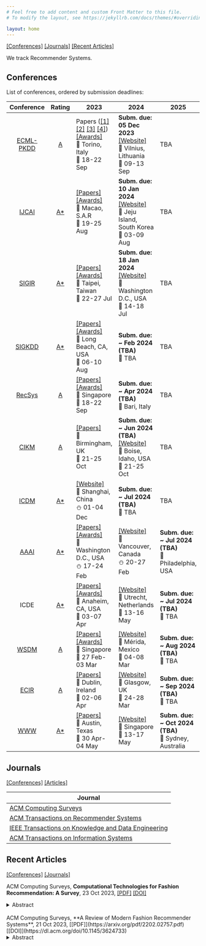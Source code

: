 ```yaml
---
# Feel free to add content and custom Front Matter to this file.
# To modify the layout, see https://jekyllrb.com/docs/themes/#overriding-theme-defaults

layout: home
---
```


[[Conferences]](#conferences) [[Journals]](#journals) [[Recent Articles]](#recent-articles)

We track Recommender Systems.

## **Conferences**

List of conferences, ordered by submission deadlines:

| Conference | Rating | 2023 | 2024 | 2025 | 
| :-: | :-: | --- | --- | --- | 
| [ECML-PKDD](https://ecmlpkdd.org/)  | [A](http://portal.core.edu.au/conf-ranks/491/) | Papers ([[1]](https://2023.ecmlpkdd.org/program/accepted-papers/journal-track/) [[2]](https://2023.ecmlpkdd.org/program/accepted-papers/research/) [[3]](https://2023.ecmlpkdd.org/program/accepted-papers/ads/) [[4]](https://2023.ecmlpkdd.org/program/accepted-papers/demo/)) [[Awards]](https://2023.ecmlpkdd.org/program/awards/)<br>📍 Torino, Italy<br>🍁 18-22 Sep | **Subm. due: 05 Dec 2023**<br>[[Website]](https://2024.ecmlpkdd.org/)<br>📍 Vilnius, Lithuania<br>🍁 09-13 Sep| TBA |
| [IJCAI](https://www.ijcai.org/) | [A*](http://portal.core.edu.au/conf-ranks/1313/) | [[Papers]](https://ijcai-23.org/paper-schedule/) [[Awards]](https://ijcai-23.org/ijcai-awards/)<br>📍 Macao, S.A.R<br>🌴 19-25 Aug | **Subm. due: 10 Jan 2024**<br>[[Website]](https://ijcai24.org/)<br>📍 Jeju Island, South Korea<br>🌴 03-09 Aug | TBA |
| [SIGIR](https://sigir.org/)     | [A*](http://portal.core.edu.au/conf-ranks/29/)   | [[Papers]](https://sigir.org/sigir2023/program/proceedings/) [[Awards]](https://sigir.org/sigir2023/program/best-paper-award/)<br>📍 Taipei, Taiwan<br>🌴 22-27 Jul | **Subm. due: 18 Jan 2024**<br>[[Website]](https://sigir-2024.github.io)<br>📍 Washington D.C., USA<br>🌴 14-18 Jul | TBA | 
| [SIGKDD](https://www.kdd.org/)  | [A*](http://portal.core.edu.au/conf-ranks/26/)   | [[Papers]](https://kdd.org/kdd2023/wp-content/uploads/2023/08/toc.html) [[Awards]](https://kdd.org/kdd2023/awards/)<br>📍 Long Beach, CA, USA<br>🌴 06-10 Aug | **Subm. due: ~ Feb 2024 (TBA)**<br>📍 TBA | TBA |
| [RecSys](https://recsys.acm.org/) | [A](http://portal.core.edu.au/conf-ranks/28/)  | [[Papers]](https://recsys.acm.org/recsys23/accepted-contributions/) [[Awards]](https://recsys.acm.org/best-papers/)<br>📍 Singapore<br>🌴 18-22 Sep | **Subm. due: ~ Apr 2024 (TBA)**<br>📍 Bari, Italy | TBA |
| [CIKM](http://www.cikmconference.org/) | [A](http://portal.core.edu.au/conf-ranks/25/) | [[Papers]](https://uobevents.eventsair.com/cikm2023/cikm2023-proceedings)<br>📍 Birmingham, UK<br>🍁 21-25 Oct | **Subm. due: ~ Jun 2024 (TBA)**<br>[[Website]](https://www.cikm2024.org/)<br>📍 Boise, Idaho, USA<br>🍁 21-25 Oct | TBA |
| [ICDM](https://icdm.zhonghuapu.com/) | [A*](http://portal.core.edu.au/conf-ranks/642/) | [[Website]](https://www.cloud-conf.net/icdm2023/)<br>📍 Shanghai, China<br>⛄ 01-04 Dec| **Subm. due: ~ Jul 2024 (TBA)**<br>📍 TBA | TBA | 
| [AAAI](https://aaai.org/)       | [A*](http://portal.core.edu.au/conf-ranks/1629/) | [[Papers]](https://aaai-23.aaai.org/wp-content/uploads/2023/01/Updated_AAAI-23-Technical-Schedule-FEB09.pdf) [[Awards]](https://aaai-23.aaai.org/wp-content/uploads/2023/02/AAAI-23-Paper-Awards-1.pdf)<br>📍 Washington D.C., USA<br>⛄ 17-24 Feb | [[Website]](https://aaai.org/aaai-conference/)<br>📍 Vancouver, Canada<br>⛄ 20-27 Feb | **Subm. due: ~ Jul 2024 (TBA)**<br>📍 Philadelphia, USA|
| ICDE                            | [A*](http://portal.core.edu.au/conf-ranks/986/)  | [[Papers]](https://icde2023.ics.uci.edu/detailed-program/) [[Awards]](https://icde2023.ics.uci.edu/awards/)<br>📍 Anaheim, CA, USA<br>🌿 03-07 Apr| [[Website]](https://icde2024.github.io/)<br>📍 Utrecht, Netherlands<br>🌿 13-16 May | **Subm. due: ~ Jul 2024 (TBA)**<br>📍 TBA | 
| [WSDM](https://www.wsdm-conference.org/) | [A](http://portal.core.edu.au/conf-ranks/31/) | [[Papers]](https://www.wsdm-conference.org/2023/program/accepted-papers) [[Awards]](https://www.wsdm-conference.org/2023/program/awards)<br>📍 Singapore<br>🌴 27 Feb-03 Mar | [[Website]](https://www.wsdm-conference.org/2024/)<br>📍 Mérida, Mexico<br>🌴 04-08 Mar | **Subm. due: ~ Aug 2024 (TBA)**<br>📍 TBA |
| [ECIR](https://en.wikipedia.org/wiki/European_Conference_on_Information_Retrieval) | [A](http://portal.core.edu.au/conf-ranks/483/) | [[Papers]](https://ecir2023.org/programs/proceedings.html?v=3.8)<br>📍 Dublin, Ireland<br>🌿 02-06 Apr | [[Website]](https://www.ecir2024.org/)<br>📍 Glasgow, UK<br>🌿 24-28 Mar | **Subm. due: ~ Sep 2024 (TBA)**<br>📍 TBA|
| [WWW](https://thewebconf.org/)  | [A*](http://portal.core.edu.au/conf-ranks/1548/) | [[Papers]](https://archives.iw3c2.org/www2023/proceedings/)<br>📍 Austin, Texas<br>🌿 30 Apr-04 May | [[Website]](https://www2024.thewebconf.org/)<br>📍 Singapore<br>🌴 13-17 May | **Subm. due: ~ Oct 2024 (TBA)**<br>📍 Sydney, Australia | 


## **Journals**
[[Conferences]](#conferences) [[Articles]](#articles)

| Journal |
| ------- |
| [ACM Computing Surveys](https://dl.acm.org/toc/csur/justaccepted) |
| [ACM Transactions on Recommender Systems](https://dl.acm.org/toc/tors/justaccepted) | 
| [IEEE Transactions on Knowledge and Data Engineering](https://ieeexplore.ieee.org/xpl/mostRecentIssue.jsp?punumber=69) | 
| [ACM Transactions on Information Systems](https://dl.acm.org/toc/tois/justaccepted) |


<!--
TODO:
- include EMNLP or ACL above?
- get recent articles on ACM computing surveys?
- and perhaps the recent articles on TORS?
- or recent articles on TKDE
- recent articles on TOIS
-->

## **Recent Articles**
[[Conferences]](#conferences) [[Journals]](#journals)


ACM Computing Surveys, **Computational Technologies for Fashion Recommendation: A Survey**, 23 Oct 2023, [[PDF]](https://arxiv.org/pdf/2306.03395.pdf) [[DOI]](https://dl.acm.org/doi/10.1145/3627100)
<details>
	<summary>
		Abstract
	</summary>
	Fashion recommendation is a key research field in computational fashion research and has attracted considerable interest in the computer vision, multimedia, and information retrieval communities in recent years. Due to the great demand for applications, various fashion recommendation tasks, such as personalized fashion product recommendation, complementary (mix-and-match) recommendation, and outfit recommendation, have been posed and explored in the literature. The continuing research attention and advances impel us to look back and in-depth into the field for a better understanding. In this paper, we comprehensively review recent research efforts on fashion recommendation from a technological perspective. We first introduce fashion recommendation at a macro level and analyse its characteristics and differences with general recommendation tasks. We then clearly categorize different fashion recommendation efforts into several sub-tasks and focus on each sub-task in terms of its problem formulation, research focus, state-of-the-art methods, and limitations. We also summarize the datasets proposed in the literature for use in fashion recommendation studies to give readers a brief illustration. Finally, we discuss several promising directions for future research in this field. Overall, this survey systematically reviews the development of fashion recommendation research. It also discusses the current limitations and gaps between academic research and the real needs of the fashion industry. In the process, we offer a deep insight into how the fashion industry could benefit from the computational technologies of fashion recommendation.
</details>

<br>
ACM Computing Surveys, **A Review of Modern Fashion Recommender Systems**, 21 Oct 2023, [[PDF]](https://arxiv.org/pdf/2202.02757.pdf) [[DOI]](https://dl.acm.org/doi/10.1145/3624733)
<details>
	<summary>
		Abstract
	</summary>
	The textile and apparel industries have grown tremendously over the past few years. Customers no longer have to visit many stores, stand in long queues, or try on garments in dressing rooms, as millions of products are now available in online catalogs. However, given the plethora of options available, an effective recommendation system is necessary to properly sort, order, and communicate relevant product material or information to users. Effective fashion recommender systems (RSs) can have a noticeable impact on billions of customers’ shopping experiences and increase sales and revenues on the provider side.
	The goal of this survey is to provide a review of RSs that operate in the specific vertical domain of garment and fashion products. We have identified the most pressing challenges in fashion RS research and created a taxonomy that categorizes the literature according to the objective they are trying to accomplish (e.g., item or outfit recommendation, size recommendation, and explainability, among others) and type of side information (users, items, context). We have also identified the most important evaluation goals and perspectives (outfit generation, outfit recommendation, pairing recommendation, and fill-in-the-blank outfit compatibility prediction) and the most commonly used datasets and evaluation metrics.
</details>

<!--
IEEE Transactions on Knowledge and Data Engineering
Nov 2023

Causal Inference for Knowledge Graph Based Recommendation
https://ieeexplore.ieee.org/document/9996555
https://arxiv.org/abs/2212.10046
Abstract:
Knowledge Graph (KG), as a side-information, tends to be utilized to supplement the collaborative filtering (CF) based recommendation model. By mapping items with the entities in KGs, prior studies mostly extract the knowledge information from the KGs and inject it into the representations of users and items. Despite their remarkable performance, they fail to model the user preference on attribute in the KG, since they ignore that (1) the structure information of KG may hinder the user preference learning, and (2) the user's interacted attributes will result in the bias issue on the similarity scores. With the help of causality tools, we construct the causal-effect relation between the variables in KG-based recommendation and identify the reasons causing the mentioned challenges. Accordingly, we develop a new framework, termed Knowledge Graph-based Causal Recommendation (KGCR), which implements the deconfounded user preference learning and adopts counterfactual inference to eliminate bias in the similarity scoring. Ultimately, we evaluate our proposed model on three datasets, including Amazon-book, LastFM, and Yelp2018 datasets. By conducting extensive experiments on the datasets, we demonstrate that KGCR outperforms several state-of-the-art baselines, such as KGNN-LS (Wang et al., 2019), KGAT (Wang et al., 2019) and KGIN (Wang et al., 2021).


Contrastive Proxy Kernel Stein Path Alignment for Cross-Domain Cold-Start Recommendation
https://ieeexplore.ieee.org/document/10005854
abstract
Cross-Domain Recommendation has been popularly studied to utilize different domain knowledge to solve the cold-start problem in recommender systems. In this paper, we focus on the Cross-Domain Cold-Start Recommendation ( CDCSR ) problem. That is, how to leverage the information from a source domain, where items are ’warm’, to improve the recommendation performance of a target domain, where items are ’cold’. It has two main challenges, i.e., (1) how to efficiently reduce the discrepancy between the latent embedding distribution across domains and (2) how to generate more robust and stable cold item embeddings. To address these two challenges, we propose CPKSPA , a cross-domain recommendation framework for the CDCSR problem. CPKSPA contains three modules, i.e., rating prediction module, embedding distribution alignment module, and contrastive augmentation module. To start with, we first utilize the rating prediction module to model user-item interactions. To solve the first challenge, we propose proxy Stein path alignment with typical-subgroup discovering algorithm in the embedding distribution alignment module. To tackle the second challenge, we propose the contrastive augmentation module which adopts contrastive augmentation learning to generate more stable and robust cold item embeddings. Our empirical study on Douban and Amazon datasets demonstrates that CPKSPA significantly outperforms the state-of-the-art models.


Dual-View Preference Learning for Adaptive Recommendation
https://ieeexplore.ieee.org/document/10015846
arxiv: 
Abstract:
While recommendation systems have been widely deployed, most existing approaches only capture user preferences in the macro-view , i.e., the user's general interest across all kinds of items. However, in real-world scenarios, user preferences could vary with items of different natures, which we call the micro-view . Both views are crucial for fully personalized recommendation, where an underpinning macro-view governs a multitude of finer-grained preferences in the micro-view. To model the dual views, in this paper, we propose a novel model called Dual-View Adaptive Recommendation (DVAR). In DVAR, we formulate the micro-view based on item categories, and further integrate it with the macro-view. Moreover, DVAR is designed to be adaptive, which is capable of automatically adapting to the dual-view preferences in response to different input users and item categories. To the best of our knowledge, this is the first attempt to integrate user preferences in macro- and micro- views in an adaptive way, without relying on additional side information such as text reviews. Finally, we conducted extensive quantitative and qualitative evaluations on several real-world datasets. Empirical results not only show that DVAR can significantly outperform other state-of-the-art recommendation systems, but also demonstrate the benefit and interpretability of the dual views.


Leveraging Long Short-Term User Preference in Conversational Recommendation via Multi-agent Reinforcement Learning
https://ieeexplore.ieee.org/document/9964317
Conversational recommender systems (CRS) endow traditional recommender systems with the capability of dynamically obtaining users’ short-term preferences for items and attributes through interactive dialogues. There are three core challenges for CRS, including the intelligent decisions for what attributes to ask, which items to recommend, and when to ask or recommend, at each conversation turn. Previous methods mainly leverage reinforcement learning (RL) to learn conversational recommendation policies for solving one or two of these three decision-making problems in CRS with separated conversation and recommendation components. These approaches restrict the scalability and generality of CRS and fall short of preserving a stable training procedure. In the light of these challenges, we tackle these three decision-making problems in CRS as a unified policy learning task. In order to leverage different features that are important to each sub-problem and facilitate better unified policy learning in CRS, we propose two novel multi-agent RL-based frameworks, namely Independent and Hierarchical Multi-Agent UNIfied COnversational RecommeNders (IMA-UNICORN and HMA-UNICORN), respectively. In specific, two low-level agents enrich the state representations for attribute prediction and item recommendation, by combining the long-term user preference information from the historical interaction data and the short-term user preference information from the conversation history. A high-level meta agent is responsible for coordinating the low-level agents to adaptively make the final decision. Experimental results on four benchmark CRS datasets and a real-world E-Commerce application show that the proposed frameworks significantly outperform state-of-the-art methods. Extensive analyses further demonstrate the superior scalability of the MARL frameworks on the multi-round conversational recommendation.


Reinforcement Learning Based Path Exploration for Sequential Explainable Recommendation
https://ieeexplore.ieee.org/document/10018538
arxiv: 
abstract:
Recent advances in path-based explainable recommendation systems have attracted increasing attention thanks to the rich information from knowledge graphs. Most existing explainable recommendations only utilize static knowledge graphs and ignore the dynamic user-item evolutions, leading to less convincing and inaccurate explanations. Although some works boost the performance and explainability of recommendations through modeling the user's temporal sequential behavior, most of them either only focus on modeling the user's sequential interactions within a path or independently and separately of the recommendation mechanism. Moreover, some path-based explainable recommendations use random selection or traditional machine learning methods to decrease the volume of explainable paths, which cannot guarantee high quality of the explainable paths for the recommendation. To deal with the problem, recent path exploration use reinforcement learning to improve diversity and quality. However, unsupervised training leads to low-efficiency path exploration. Therefore, we propose a novel T emporal M eta-path Guided E xplainable R ecommendation leveraging R einforcement L earning ( TMER-RL ), which utilizes supervised reinforcement learning to explore item-item paths between consecutive items with attention mechanisms to sequentially model dynamic user-item evolutions on a dynamic knowledge graph for the explainable recommendation. Extensive evaluations of TMER-RL on two real-world datasets show state-of-the-art performance compared to recent strong baselines.


Semantic and Structural View Fusion Modeling for Social Recommendation
https://ieeexplore.ieee.org/document/9996130
Abstract:
Existing studies have shown that user-item interaction data and social relation data can be jointly used for enhancing the performance of social recommendation. However, limited research has a focus on investigating how to deeply exploit different views of social interaction structures and rating behavior differences for further improving social recommendation. To this end, in this paper, we propose to integrate information from both semantic and structural views for social recommendation. Specifically, we first design a collective intelligence-based strategy to reveal high-quality implicit relations for both users and items. Then, by reformulating all available nodes and relations as a heterogeneous graph, we define multiple semantic metapaths to capture diverse preferences for comprehensive user and item representations. While various metapaths enlarge the representation capacity of users and items, they also introduce noise and irrelevant information. We recall that, for the user-item interaction graph, different structure sizes (e.g., local and global structures) provide diverse and complementary information for recommendation. Motivated by this, we propose a semantic and structural view fusion framework for social recommendation (S4Rec), which consists of a deep graph model and a wide attentive SVD (Singular Value Decomposition) model for rating prediction by taking the local and global structure as input and aggregating messages along the predefined metapaths. Finally, the two predicted results are adaptively fused to achieve the final both accurate and stable prediction. In addition, we treat the user's rating behavior difference as the relative position difference problem in the embedding space, and model it with TransH to improve the generalization ability of the main rating model. Extensive experiments on three open datasets demonstrate the superiority of our framework compared with state-of-the-art methods. Particularly, our model outperforms other baseli...
-->

<!-- If you'd like to propose other Recommender System venues to track, please send them over to admin@recsys.info -->

<!--
| AAAI?       |  | - | - | - |
| NeurIPS?     |  | - | - | - |
| ACL? ||
Journal: 
- ACM Computing Surveys
- TORS
- TOIS
- TKDE
- Frontiers in something
-->